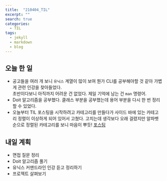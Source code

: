 ```yaml
---
title:  "210404_TIL"
excerpt: ""
search: true
categories: 
  - TIL
tags: 
  - jekyll
  - markdown
  - blog
---
```


## 오늘 한 일
- 공고들을 여러 개 보니 `유닉스` 계열이 많이 보여 뭔가 CLI를 공부해야할 것 같아 가볍게 관련 인강을 찾아들었다.<br> 초반이다보니 아직까지 어려운 건 없었다. 제일 기억에 남는 건 `man` 명령어.
- Doit 알고리즘을 공부했다. 클래스 부분을 공부했는데 용어 부분을 다시 한 번 정리할 수 있었다.
- 오늘부터 TIL 포스팅을 시작하려고 카테고리를 만들다가 사이드 바에 있는 카테고리 정렬이 이상하게 되어 있어서 고쳤다. 고치는데 생각보다 오래 걸렸지만 알파벳순으로 정렬된 카테고리를 보니 마음이 뿌듯! [포스팅](https://techhan.github.io/etc/categorySort/)


## 내일 계획
- 면접 질문 정리
- Doit 알고리즘 풀기
- 유닉스 커맨드라인 인강 듣고 정리하기
- 프로젝트 살펴보기